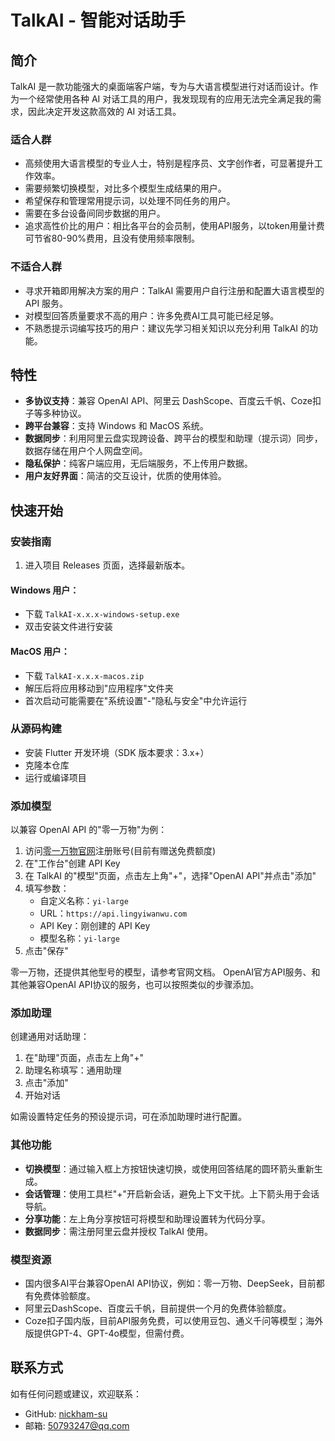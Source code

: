 # TalkAI - 智能对话助手

## 简介

TalkAI 是一款功能强大的桌面端客户端，专为与大语言模型进行对话而设计。作为一个经常使用各种 AI 对话工具的用户，我发现现有的应用无法完全满足我的需求，因此决定开发这款高效的 AI 对话工具。

### 适合人群

- 高频使用大语言模型的专业人士，特别是程序员、文字创作者，可显著提升工作效率。
- 需要频繁切换模型，对比多个模型生成结果的用户。
- 希望保存和管理常用提示词，以处理不同任务的用户。
- 需要在多台设备间同步数据的用户。
- 追求高性价比的用户：相比各平台的会员制，使用API服务，以token用量计费可节省80-90%费用，且没有使用频率限制。

### 不适合人群

- 寻求开箱即用解决方案的用户：TalkAI 需要用户自行注册和配置大语言模型的 API 服务。
- 对模型回答质量要求不高的用户：许多免费AI工具可能已经足够。
- 不熟悉提示词编写技巧的用户：建议先学习相关知识以充分利用 TalkAI 的功能。

## 特性

- **多协议支持**：兼容 OpenAI API、阿里云 DashScope、百度云千帆、Coze扣子等多种协议。
- **跨平台兼容**：支持 Windows 和 MacOS 系统。
- **数据同步**：利用阿里云盘实现跨设备、跨平台的模型和助理（提示词）同步，数据存储在用户个人网盘空间。
- **隐私保护**：纯客户端应用，无后端服务，不上传用户数据。
- **用户友好界面**：简洁的交互设计，优质的使用体验。

## 快速开始

### 安装指南

1. 进入项目 Releases 页面，选择最新版本。

#### Windows 用户：
- 下载 `TalkAI-x.x.x-windows-setup.exe`
- 双击安装文件进行安装

#### MacOS 用户：
- 下载 `TalkAI-x.x.x-macos.zip`
- 解压后将应用移动到"应用程序"文件夹
- 首次启动可能需要在"系统设置"-"隐私与安全"中允许运行

### 从源码构建

- 安装 Flutter 开发环境（SDK 版本要求：3.x+）
- 克隆本仓库
- 运行或编译项目

### 添加模型

以兼容 OpenAI API 的"零一万物"为例：

1. 访问[零一万物官网](https://platform.lingyiwanwu.com/)注册账号(目前有赠送免费额度)
2. 在"工作台"创建 API Key
3. 在 TalkAI 的"模型"页面，点击左上角"+"，选择"OpenAI API"并点击"添加"
4. 填写参数：
    - 自定义名称：`yi-large`
    - URL：`https://api.lingyiwanwu.com`
    - API Key：刚创建的 API Key
    - 模型名称：`yi-large`
5. 点击"保存"

零一万物，还提供其他型号的模型，请参考官网文档。
OpenAI官方API服务、和其他兼容OpenAI API协议的服务，也可以按照类似的步骤添加。

### 添加助理

创建通用对话助理：

1. 在"助理"页面，点击左上角"+"
2. 助理名称填写：通用助理
3. 点击"添加"
4. 开始对话

如需设置特定任务的预设提示词，可在添加助理时进行配置。

### 其他功能

- **切换模型**：通过输入框上方按钮快速切换，或使用回答结尾的圆环箭头重新生成。
- **会话管理**：使用工具栏"+"开启新会话，避免上下文干扰。上下箭头用于会话导航。
- **分享功能**：左上角分享按钮可将模型和助理设置转为代码分享。
- **数据同步**：需注册阿里云盘并授权 TalkAI 使用。

### 模型资源

- 国内很多AI平台兼容OpenAI API协议，例如：零一万物、DeepSeek，目前都有免费体验额度。
- 阿里云DashScope、百度云千帆，目前提供一个月的免费体验额度。
- Coze扣子国内版，目前API服务免费，可以使用豆包、通义千问等模型；海外版提供GPT-4、GPT-4o模型，但需付费。

## 联系方式

如有任何问题或建议，欢迎联系：

- GitHub: [nickham-su](https://github.com/nickham-su)
- 邮箱: 50793247@qq.com